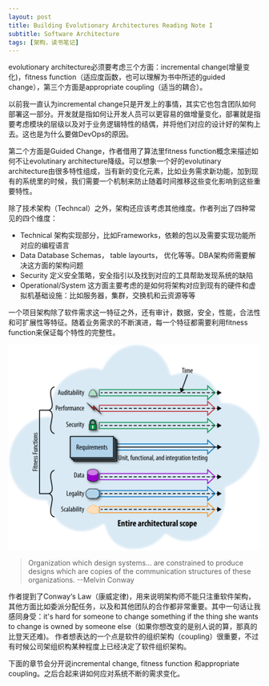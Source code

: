 ```yaml
---
layout: post
title: Building Evolutionary Architectures Reading Note I
subtitle: Software Architecture
tags: [架构，读书笔记]
---
```


evolutionary architecture必须要考虑三个方面：incremental change(增量变化)，fitness function（适应度函数，也可以理解为书中所述的guided change），第三个方面是appropriate coupling（适当的耦合）。

以前我一直认为incremental change只是开发上的事情，其实它也包含团队如何部署这一部分。开发就是指如何让开发人员可以更容易的做增量变化，部署就是指要考虑模块的层级以及对于业务逻辑特性的结偶，并将他们对应的设计好的架构上去。这也是为什么要做DevOps的原因。

第二个方面是Guided Change，作者借用了算法里fitness function概念来描述如何不让evolutinary architecture降级。可以想象一个好的evolutinary architecture由很多特性组成，当有新的变化元素，比如业务需求新功能，加到现有的系统里的时候，我们需要一个机制来防止随着时间推移这些变化影响到这些重要特性。

除了技术架构（Techncal）之外，架构还应该考虑其他维度。作者列出了四种常见的四个维度：
 - Technical
 架构实现部分，比如Frameworks，依赖的包以及需要实现功能所对应的编程语言
 - Data
 Database Schemas， table layourts， 优化等等。DBA架构师需要解决这方面的架构问题
 - Security
 定义安全策略，安全指引以及找到对应的工具帮助发现系统的缺陷
 - Operational/System
 这方面主要考虑的是如何将架构对应到现有的硬件和虚拟机基础设施：比如服务器，集群，交换机和云资源等等

一个项目架构除了软件需求这一特征之外，还有审计，数据，安全，性能，合法性和可扩展性等特征。随着业务需求的不断演进，每一个特征都需要利用fitness function来保证每个特性的完整性。

![Entire Architectural Scope](/img/20180814/entire_architectural_scope.png)

 > Organization which design systems... are constrained to produce designs which are copies of the communication structures of these organizations.
 >    --Melvin Conway

 作者提到了Conway‘s Law（康威定律)，用来说明架构师不能只注重软件架构，其他方面比如委派分配任务，以及和其他团队的合作都非常重要。其中一句话让我感同身受：it's hard for someone to change something if the thing she wants to change is owned by someone else（如果你想改变的是别人说的算，那真的比登天还难)。 作者想表达的一个点是软件的组织架构（coupling）很重要，不过有时候公司架组织构某种程度上已经决定了软件组织架构。

 下面的章节会分开说incremental change, fitness function 和appropriate coupling。之后合起来讲如何应对系统不断的需求变化。
